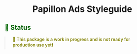 <h1 align="center">Papillon Ads Styleguide</h1>

<h2 style="color: #006400;">🗿 Status</h2>

<blockquote style="margin: 0; padding: 0 24px; color: olive; font-weight: 600; font-size:1em">🐝 This package is a work in progress and is not ready for production use yet❗️</blockquote>
